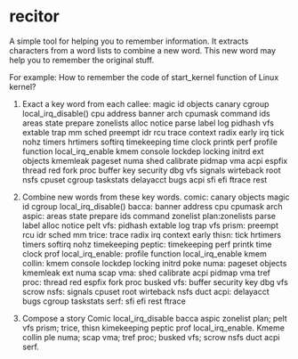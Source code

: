 # recitor
A simple tool for helping you to remember information. 
It extracts characters from a word lists to combine a new word. 
This new word may help you to remember the original stuff.

For example: How to remember the code of start_kernel function of Linux kernel?

1. Exact a key word from each callee:
magic id objects canary cgroup
local_irq_disable()
cpu address banner arch cpumask
command ids  areas state prepare
zonelists alloc notice parse label
log pidhash vfs extable trap
mm sched preempt idr rcu
trace context radix early irq
tick nohz timers hrtimers softirq
timekeeping time clock printk perf 
profile function local_irq_enable
kmem console lockdep locking initrd
ext objects kmemleak pageset numa
shed calibrate pidmap vma acpi
espfix thread red fork proc
buffer key security dbg vfs
signals wirteback root nsfs cpuset
cgroup taskstats delayacct bugs acpi 
sfi efi ftrace rest 

2. Combine new words from these key words.
comic: canary objects magic id cgroup
local_irq_disable()
bacca: banner address cpu cpumask arch
aspic: areas state prepare ids command
zonelist plan:zonelists parse label alloc notice
pelt vfs: pidhash extable log trap vfs
prism: preempt rcu idr sched mm
trice: trace radix irq context early 
thisn: tick hrtimers timers softirq nohz
timekeeping peptic: timekeeping perf printk time clock
prof local_irq_enable: profile function local_irq_enable
kmem collin: kmem console lockdep locking initrd
poke numa: pageset objects kmemleak ext numa
scap vma: shed calibrate acpi pidmap vma
tref proc: thread red espfix fork proc
busked vfs: buffer security key dbg vfs
scrow nsfs: signals cpuset root wirteback nsfs
duct acpi: delayacct bugs cgroup taskstats
serf: sfi efi rest ftrace

3. Compose a story
Comic local_irq_disable
bacca aspic zonelist plan; pelt vfs prism; trice, thisn kimekeeping peptic prof local_irq_enable.
Kmeme collin ple numa; scap vma; tref proc; busked vfs; scrow nsfs duct acpi serf.
